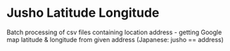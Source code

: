 # Jusho Latitude Longitude
Batch processing of csv files containing location address - getting Google map latitude &amp; longitude from given address (Japanese: jusho == address)
